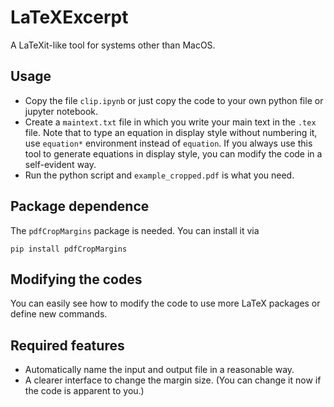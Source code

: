 # LaTeXExcerpt

A LaTeXit-like tool for systems other than MacOS.

## Usage

- Copy the file `clip.ipynb` or just copy the code to your own python file or jupyter notebook. 
- Create a `maintext.txt` file in which you write your main text in the `.tex` file. Note that to type an equation in display style without numbering it, use `equation*` environment instead of `equation`. If you always use this tool to generate equations in display style, you can modify the code in a self-evident way. 
- Run the python script and `example_cropped.pdf` is what you need.

## Package dependence

The `pdfCropMargins` package is needed. You can install it via 

```shell
pip install pdfCropMargins
```

## Modifying the codes 

You can easily see how to modify the code to use more LaTeX packages or define new commands.

## Required features

- Automatically name the input and output file in a reasonable way.
- A clearer interface to change the margin size. (You can change it now if the code is apparent to you.)